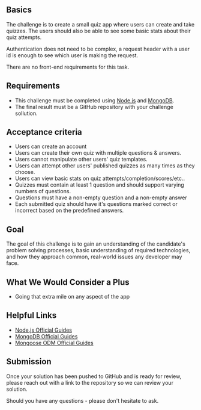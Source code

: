 ## Basics
The challenge is to create a small quiz app where users can create and take quizzes. The users should also be able to see some basic stats about their quiz attempts.

Authentication does not need to be complex, a request header with a user id is enough to see which user is making the request.

There are no front-end requirements for this task.


## Requirements
  - This challenge must be completed using [Node.js](https://nodejs.org) and [MongoDB](https://www.mongodb.com/).
  - The final result must be a GitHub repository with your challenge sollution.


## Acceptance criteria
  - Users can create an account
  - Users can create their own quiz with multiple questions & answers.
  - Users cannot manipulate other users' quiz templates.
  - Users can attempt other users' published quizzes as many times as they choose.
  - Users can view basic stats on quiz attempts/completion/scores/etc..
  - Quizzes must contain at least 1 question and should support varying numbers of questions.
  - Questions must have a non-empty question and a non-empty answer
  - Each submitted quiz should have it's questions marked correct or incorrect based on the predefined answers.


## Goal
The goal of this challenge is to gain an understanding of the candidate's problem solving processes, basic understanding of required technologies, and how they approach common, real-world issues any developer may face.


## What We Would Consider a Plus
  - Going that extra mile on any aspect of the app


## Helpful Links
 - [Node.js Official Guides](https://nodejs.org/en/docs/guides/)
 - [MongoDB Official Guides](https://docs.mongodb.com/guides/)
 - [Mongoose ODM Official Guides](https://mongoosejs.com/docs/index.html)

## Submission
Once your solution has been pushed to GitHub and is ready for review, please reach out with a link to the repository so we can review your solution.

Should you have any questions - please don't hesitate to ask.